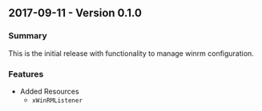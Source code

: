 ## 2017-09-11 - Version 0.1.0

### Summary

This is the initial release with functionality to manage winrm configuration.

### Features

- Added Resources
  - `xWinRMListener`